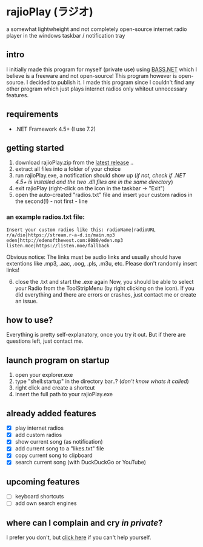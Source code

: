 # rajioPlay (ラジオ)
a somewhat lightwheight and not completely open-source internet radio player in the windows taskbar / notification tray

## intro
I initially made this program for myself (private use) using [BASS.NET](http://www.bass.radio42.com/) which I believe is a freeware and not open-source! This program however is open-source. I decided to publish it.
I made this program since I couldn't find any other program which just plays internet radios only whitout unnecessary features.

## requirements
- .NET Framework 4.5+ (I use 7.2)

## getting started
1. download rajioPlay.zip from the [latest release](https://github.com/oppollon/rajioPlay/releases/latest) ..
2. extract all files into a folder of your choice
3. run rajioPlay.exe, a notification should show up (*if not, check if .NET 4.5+ is installed and the two .dll files are in the same directory*)
4. exit rajioPlay (right-click on the icon in the taskbar -> "Exit")
5. open the auto-created "radios.txt" file and insert your custom radios in the second(!) - not first - line

### an example radios.txt file:

```
Insert your custom radios like this: radioName|radioURL
r/a/dio|https://stream.r-a-d.io/main.mp3
eden|http://edenofthewest.com:8080/eden.mp3
listen.moe|https://listen.moe/fallback
```
Obvious notice: The links must be audio links and usually should have extentions like .mp3, .aac, .oog, .pls, .m3u, etc. Please don't randomly insert links!

6. close the .txt and start the .exe again
Now, you should be able to select your Radio from the ToolStripMenu (by right clicking on the icon).
If you did everything and there are errors or crashes, just contact me or create an issue.

## how to use?
Everything is pretty self-explanatory, once you try it out. But if there are questions left, just contact me.

## launch program on startup
1. open your explorer.exe
2. type "shell:startup" in the directory bar..? (*don't know whats it called*)
3. right click and create a shortcut
4. insert the full path to your rajioPlay.exe

## already added features
- [x] play internet radios
- [x] add custom radios
- [x] show current song (as notification)
- [x] add current song to a "likes.txt" file
- [x] copy current song to clipboard
- [x] search current song (with DuckDuckGo or YouTube)

## upcoming features
- [ ] keyboard shortcuts
- [ ] add own search engines

## where can I complain and cry *in private*?
I prefer you don't, but [click here](mailto:tatomete@rptonmail.com) if you can't help yourself.
